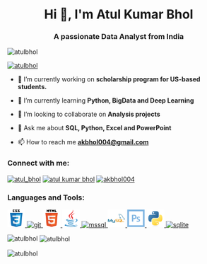 <h1 align="center">Hi 👋, I'm Atul Kumar Bhol</h1>
<h3 align="center">A passionate Data Analyst from India</h3>

<p align="left"> <img src="https://komarev.com/ghpvc/?username=atulbhol&label=Profile%20views&color=0e75b6&style=flat" alt="atulbhol" /> </p>

<p align="left"> <a href="https://github.com/ryo-ma/github-profile-trophy"><img src="https://github-profile-trophy.vercel.app/?username=atulbhol" alt="atulbhol" /></a> </p>

- 🔭 I’m currently working on **scholarship program for US-based students.**

- 🌱 I’m currently learning **Python, BigData and Deep Learning**

- 👯 I’m looking to collaborate on **Analysis projects**

- 💬 Ask me about **SQL, Python, Excel and PowerPoint**

- 📫 How to reach me **akbhol004@gmail.com**

<h3 align="left">Connect with me:</h3>
<p align="left">
<a href="https://twitter.com/atul_bhol" target="blank"><img align="center" src="https://raw.githubusercontent.com/rahuldkjain/github-profile-readme-generator/master/src/images/icons/Social/twitter.svg" alt="atul_bhol" height="30" width="40" /></a>
<a href="https://linkedin.com/in/atul kumar bhol" target="blank"><img align="center" src="https://raw.githubusercontent.com/rahuldkjain/github-profile-readme-generator/master/src/images/icons/Social/linked-in-alt.svg" alt="atul kumar bhol" height="30" width="40" /></a>
<a href="https://www.hackerrank.com/akbhol004" target="blank"><img align="center" src="https://raw.githubusercontent.com/rahuldkjain/github-profile-readme-generator/master/src/images/icons/Social/hackerrank.svg" alt="akbhol004" height="30" width="40" /></a>
</p>

<h3 align="left">Languages and Tools:</h3>
<p align="left"> <a href="https://www.w3schools.com/css/" target="_blank" rel="noreferrer"> <img src="https://raw.githubusercontent.com/devicons/devicon/master/icons/css3/css3-original-wordmark.svg" alt="css3" width="40" height="40"/> </a> <a href="https://git-scm.com/" target="_blank" rel="noreferrer"> <img src="https://www.vectorlogo.zone/logos/git-scm/git-scm-icon.svg" alt="git" width="40" height="40"/> </a> <a href="https://www.w3.org/html/" target="_blank" rel="noreferrer"> <img src="https://raw.githubusercontent.com/devicons/devicon/master/icons/html5/html5-original-wordmark.svg" alt="html5" width="40" height="40"/> </a> <a href="https://www.java.com" target="_blank" rel="noreferrer"> <img src="https://raw.githubusercontent.com/devicons/devicon/master/icons/java/java-original.svg" alt="java" width="40" height="40"/> </a> <a href="https://www.microsoft.com/en-us/sql-server" target="_blank" rel="noreferrer"> <img src="https://www.svgrepo.com/show/303229/microsoft-sql-server-logo.svg" alt="mssql" width="40" height="40"/> </a> <a href="https://www.mysql.com/" target="_blank" rel="noreferrer"> <img src="https://raw.githubusercontent.com/devicons/devicon/master/icons/mysql/mysql-original-wordmark.svg" alt="mysql" width="40" height="40"/> </a> <a href="https://www.photoshop.com/en" target="_blank" rel="noreferrer"> <img src="https://raw.githubusercontent.com/devicons/devicon/master/icons/photoshop/photoshop-line.svg" alt="photoshop" width="40" height="40"/> </a> <a href="https://www.python.org" target="_blank" rel="noreferrer"> <img src="https://raw.githubusercontent.com/devicons/devicon/master/icons/python/python-original.svg" alt="python" width="40" height="40"/> </a> <a href="https://www.sqlite.org/" target="_blank" rel="noreferrer"> <img src="https://www.vectorlogo.zone/logos/sqlite/sqlite-icon.svg" alt="sqlite" width="40" height="40"/> </a> </p>

<p><img align="left" src="https://github-readme-stats.vercel.app/api/top-langs?username=atulbhol&show_icons=true&locale=en&layout=compact" alt="atulbhol" /></p>

<p>&nbsp;<img align="center" src="https://github-readme-stats.vercel.app/api?username=atulbhol&show_icons=true&locale=en" alt="atulbhol" /></p>

<p><img align="center" src="https://github-readme-streak-stats.herokuapp.com/?user=atulbhol&" alt="atulbhol" /></p>

